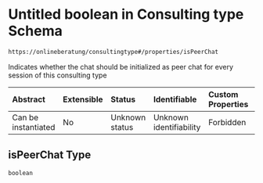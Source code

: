# Untitled boolean in Consulting type Schema

```txt
https://onlineberatung/consultingtype#/properties/isPeerChat
```

Indicates whether the chat should be initialized as peer chat for every session of this consulting type

| Abstract            | Extensible | Status         | Identifiable            | Custom Properties | Additional Properties | Access Restrictions | Defined In                                                           |
| :------------------ | :--------- | :------------- | :---------------------- | :---------------- | :-------------------- | :------------------ | :------------------------------------------------------------------- |
| Can be instantiated | No         | Unknown status | Unknown identifiability | Forbidden         | Allowed               | none                | [consulting-type.json*](consulting-type.json "open original schema") |

## isPeerChat Type

`boolean`
